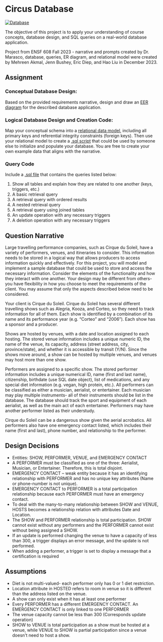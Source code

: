 # Circus Database

[![Database](https://img.shields.io/badge/database-MySQL-green.svg)](https://www.mysql.com/)

The objective of this project is to apply your understanding of course concepts, database design, and SQL queries on a real-world database application.

Project from ENSF 608 Fall 2023 - narrative and prompts created by Dr. Marasco, database, queries, ER diagram, and relational model were created by Mehreen Akmal, Jenn Bushey, Eric Diep, and Hao Liu in December 2023.

## Assignment

### Conceptual Database Design:

Based on the provided requirements narrative, design and draw an [EER diagram]() for the described database application.

### Logical Database Design and Creation Code:

Map your conceptual schema into a [relational data model](), including all primary keys and referential integrity constraints (foreign keys). Then use your relational model to create a [.sql script]() that could be used by someone else to initialize and populate your database. You are free to create your own example data that aligns with the narrative.

### Query Code

Include a [.sql file]() that contains the queries listed below:

1. Show all tables and explain how they are related to one another (keys, triggers, etc.)
2. A basic retrieval query
3. A retrieval query with ordered results
4. A nested retrieval query
5. A retrieval query using joined tables
6. An update operation with any necessary triggers
7. A deletion operation with any necessary triggers

## Question Narrative

Large travelling performance companies, such as Cirque du Soleil, have a variety of performers, venues, and itineraries to consider. This information needs to be stored in a logical way that allows producers to access information quickly and effectively. For this project, you will model and implement a sample database that could be used to store and access the necessary information. Consider the elements of the functionality and how they interact with one another. Your design may be different from others- you have flexibility in how you choose to meet the requirements of the client. You may assume that only the aspects described below need to be considered.

Your client is Cirque du Soleil. Cirque du Soleil has several different travelling shows such as Alegria, Kooza, and Corteo, so they need to track information for all of them. Each show is identified by a combination of its name and its performance year (e.g. “Corteo” and “2006”). Each show has a sponsor and a producer.

Shows are hosted by venues, with a date and location assigned to each hosting. The stored venue information includes a unique numeric ID, the name of the venue, its capacity, address (street address,
city, province/state), and whether it is accessible by transit (Y/N). Since the shows move around, a show can be hosted by multiple venues, and venues may host more than one show.

Performers are assigned to a specific show. The stored performer information includes a unique numerical ID, name (first and last name), citizenship, birthdate (use SQL date object), list of medications, and any special diet information (e.g. vegan, high protein, etc.). All performers can be classified as either a musician, aerialist, or entertainer. Each musician may play multiple instruments- all of their instruments should be list in the database. The database should track the sport and equipment of each aerialist, as well as the main act of each entertainer. Performers may have another performer listed as their understudy.

Cirque du Soleil can be a dangerous show given the aerial acrobatics. All performers also have one emergency contact listed, which includes their name (first and last), phone number, and relationship to
the performer.

## Design Decisions

-   Entities: SHOW, PERFORMER, VENUE, and EMERGENCY CONTACT
-   A PERFORMER must be classified as one of the three: Aerialist, Musician, or Entertainer.
    Therefore, this is total disjoint.
-   EMERGENCY CONTACT – weak entity because it has an identifying relationship with PERFORMER
    and has no unique key attributes (Name or phone-number is not unique).
-   EMERGENCY CONTACT to PERFORMER is a total participation relationship because each
    PERFORMER must have an emergency contact.
-   To deal with the many-to-many relationship between SHOW and VENUE, HOSTS becomes a
    relationship relation with attributes Date and Location.
-   The SHOW and PERFORMER relationship is total participation. SHOW cannot exist without any
    performers and the PERFORMER cannot exist without being assigned a SHOW.
-   If an update is performed changing the venue to have a capacity of less than 300, a trigger
    displays an error message, and the update is not performed.
-   When adding a performer, a trigger is set to display a message that a certification is required

## Assumptions

-   Diet is not multi-valued- each performer only has 0 or 1 diet restriction.
-   Location attribute in HOSTED refers to room in venue so it is different than the address listed on
    the venue.
-   A show can only exist when it has at least one performer
-   Every PERFORMER has a different EMERGENCY CONTACT. An EMERGENCY CONTACT is only
    linked to one PERFORMER
-   The venue capacity cannot be less than 300 (Corresponds update operation)
-   SHOW to VENUE is total participation as a show must be hosted at a venue, while VENUE to
    SHOW is partial participation since a venue doesn't need to host a show.
